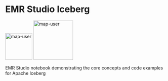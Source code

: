 # EMR Studio Iceberg

<img width="85" alt="map-user" src="https://img.shields.io/badge/views-293-green"> <img width="125" alt="map-user" src="https://img.shields.io/badge/unique visits-115-green">

EMR Studio notebook demonstrating the core concepts and code examples for Apache Iceberg
